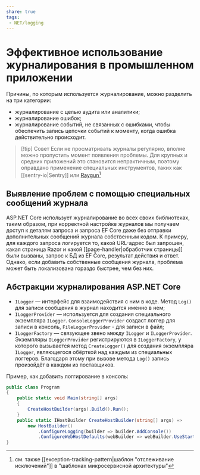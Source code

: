 ```yaml
---
share: true
tags:
 - NET/logging
---
```

# Эффективное использование журналирования в промышленном приложении
Причины, по которым используется журналирование, можно разделить на три категории:
- журналирование с целью аудита или аналитики;
- журналирование ошибок;
- журналирование событий, не связанных с ошибками, чтобы обеспечить запись цепочки событий к моменту, когда ошибка действительно происходит.

> [!tip] Совет
> Если не просматривать журналы регулярно, вполне можно пропустить момент появления проблемы. Для крупных и средних приложений это становится непрактичным, поэтому оправдано применение специальных инструментов, таких как [[sentry-io|Sentry]] или [Raygun](https://raygun.io)[^1]

## Выявление проблем с помощью специальных сообщений журнала
ASP.NET Core использует журналирование во всех своих библиотеках, таким образом, при корректной настройке журналов мы получаем доступ к деталям запроса и запроса EF Core даже без отправки дополнительных сообщений журнала собственным кодом. К примеру, для каждого запроса логируется то, какой URL-адрес был запрошен, какая страница Razor и какой [[page-handler|обработчик страницы]] были вызваны, запрос к БД из EF Core, результат действия и ответ.
Однако, если добавить собственные сообщения журнала, проблема может быть локализована гораздо быстрее, чем без них.

## Абстракции журналирования ASP.NET Core
- `ILogger` — интерфейс для взаимодействия с ним в коде. Метод `Log()` для записи сообщения в журнал находится именно в нем;
- `ILoggerProvider` — используется для создания специального экземпляра `ILogger`. `ConsoleLoggerProvider` создаст логгер для записи в консоль, `FileLoggerProvider` - для записи в файл;
- `ILoggerFactory` — связующее звено между `ILogger` и `ILoggerProvider`. Экземпляры `ILoggerProvider` регистрируются в `ILoggerFactory`, у которого вызывается метод `CreateLogger()` для создания экземпляра `ILogger`, являющегося обёрткой над каждым из специальных логгеров. Благодаря этому при вызове метода `Log()` запись произойдёт в каждом из поставщиков.

Пример, как добавить логгирование в консоль:
```csharp
public class Program
{
	public static void Main(string[] args)
	{
		CreateHostBuilder(args).Build().Run();
	}
	public static IHostBuilder CreateHostBuilder(string[] args) =>
		new HostBuilder()
			.ConfigureLogging(builder => builder.AddConsole())
			.ConfigureWebHostDefaults(webBuilder => webBuilder.UseStartup<Startup>());
}
```

[^1]: см. также [[exception-tracking-pattern|шаблон "отслеживание исключений"]] в "шаблонах микросервисной архитектуры"